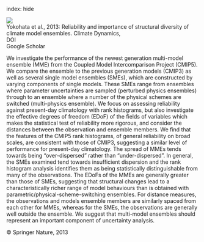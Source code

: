 index: hide

<div class="Citation">
    <div class="Citation-thumb CitationThumb-linked"  data-href="https://doi.org/10.1007/s00382-013-1733-9">
      <img src="https://static.claimspace.cloud/climate-study-static/refs/thumbs/9/Yokohata_et_al_2013-thumb.png" />
    </div>

  <div class="Citation-body">
    <div class="Citation-text">Yokohata et al., 2013: Reliability and importance of structural diversity of climate model ensembles. <span class="Article-journal">Climate Dynamics, </span><span class="Article-volume"></span></div>
    <div class="Citation-links">
      <div class="CitationLink" data-href="https://doi.org/10.1007/s00382-013-1733-9">
        <div class="CitationLink-icon CitationLink-Doi"></div>
        <div class="CitationLink-text">DOI</div>
      </div>
      <div class="CitationLink" data-href="https://scholar.google.com/scholar?q=10.1007/s00382-013-1733-9">
        <div class="CitationLink-icon CitationLink-Scholar"></div>
        <div class="CitationLink-text">Google Scholar</div>
      </div>
    </div>
  </div>
</div>

We investigate the performance of the newest generation multi-model ensemble (MME) from the Coupled Model Intercomparison Project (CMIP5). We compare the ensemble to the previous generation models (CMIP3) as well as several single model ensembles (SMEs), which are constructed by varying components of single models. These SMEs range from ensembles where parameter uncertainties are sampled (perturbed physics ensembles) through to an ensemble where a number of the physical schemes are switched (multi-physics ensemble). We focus on assessing reliability against present-day climatology with rank histograms, but also investigate the effective degrees of freedom (EDoF) of the fields of variables which makes the statistical test of reliability more rigorous, and consider the distances between the observation and ensemble members. We find that the features of the CMIP5 rank histograms, of general reliability on broad scales, are consistent with those of CMIP3, suggesting a similar level of performance for present-day climatology. The spread of MMEs tends towards being “over-dispersed” rather than “under-dispersed”. In general, the SMEs examined tend towards insufficient dispersion and the rank histogram analysis identifies them as being statistically distinguishable from many of the observations. The EDoFs of the MMEs are generally greater than those of SMEs, suggesting that structural changes lead to a characteristically richer range of model behaviours than is obtained with parametric/physical-scheme-switching ensembles. For distance measures, the observations and models ensemble members are similarly spaced from each other for MMEs, whereas for the SMEs, the observations are generally well outside the ensemble. We suggest that multi-model ensembles should represent an important component of uncertainty analysis.

<div class="Citation-copy">
&copy; Springer Nature, 2013
</div>